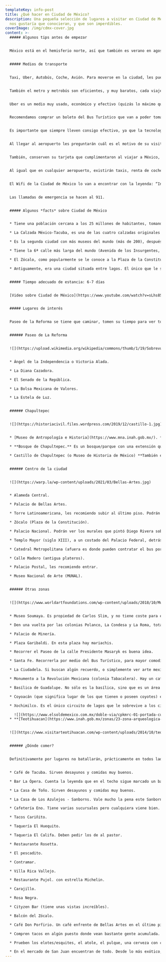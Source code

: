 ```yaml
---
templateKey: info-post
title: ¿Qué hacer en Ciudad de México?
description: Una pequeña selección de lugares a visitar en Ciudad de México que
  nos gustaría que conocieran, y que son imperdibles.
coverImage: /img/cdmx-cover.jpg
content: >-
  ##### Algunos tips antes de empezar


  México está en el hemisferio norte, así que también es verano en agosto. Verano suele ser la época en la que más llueve (así que deberán llevar paraguas sí o sí). En Ciudad de México las temperaturas máximas serán de 23ºc y mínimas de 12ºc. Sin embargo, las playas y el norte del país será muy cálido, tal como en España.


  ##### Medios de transporte


  Taxi, Uber, Autobús, Coche, Avión. Para moverse en la ciudad, les puedo recomendar 100% que caminen lo más posible, tanto en la zona centro, como en Paseo de la Reforma, Centro Histórico, Chapultepec e Insurgentes. 


  También el metro y metrobús son eficientes, y muy baratos, cada viaje cuesta 0,40 centavos de euro. Existen ciclovías, por si gustan hacer turismo en bici. Los domingos cierran Paseo de la Reforma, toda la mañana hasta las 13:00 hrs.


  Uber es un medio muy usado, económico y efectivo (quizás lo máximo que vayan a pagar son 10 euros, y lo pueden compartir con otras 3 personas). Así que les recomiendo que bajen la aplicación y la tengan vinculada con su tarjeta de crédito/débito. 


  Recomendamos comprar un boleto del Bus Turístico que van a poder tomar desde el inicio, en el Zócalo. Este autobús los llevará a todos los sitios de interés, y les servirá como taxi durante dos días (yo recomiendo que sean dos circuitos, tanto el que pasa por Santa Fe, como el que pasa por Coyoacán, y hagan las paradas que mejor consideren). Podrán visitar los sitios más importantes, y volver a abordar el bus, usando éste como taxi. Pueden ver toda la explicación en este link:[](https://www.civitatis.com/es/ciudad-de-mexico/autobus-turistico-mexico/#:~:text=El%20autob%C3%BAs%20tur%C3%ADstico%20de%20Ciudad,entre%20otros%20lugares%20de%20inter%C3%A9s.) [Bus Turístico.](https://www.civitatis.com/es/ciudad-de-mexico/autobus-turistico-mexico/#:~:text=El%20autob%C3%BAs%20tur%C3%ADstico%20de%20Ciudad,entre%20otros%20lugares%20de%20inter%C3%A9s.)


  Es importante que siempre lleven consigo efectivo, ya que la tecnología a última hora puede fallar.


  Al llegar al aeropuerto les preguntarán cuál es el motivo de su visita, tiempo de estancia, y muy probablemente cuál es la dirección del hotel, o sitio en el que se piensan hospedar. Así que tengan a la mano esta información. 


  También, conserven su tarjeta que cumplimentaron al viajar a México, la FMM (Forma Migratoria Múltiple), que se obtiene a bordo en el avión del sitio de origen (España), en el mismo punto de entrada (aeropuerto de México), o en línea en el siguiente enlace de internet: <https://www.inm.gob.mx/fmme/publico/solicitud.html> esta FMM tendrán que regresarla al momento de embarcar en el vuelo de vuelta, si no, no les dejarán volar.


  Al igual que en cualquier aeropuerto, existirán taxis, renta de coche, autobús, etc. Pueden sacar dinero de los cajeros sin problema, en el aeropuerto (una comisión de 5€ es lo que puede cobrarles, pero básicamente eso es lo que cobran en las casas de cambio o bancos).


  El Wifi de la Ciudad de México lo van a encontrar con la leyenda: “Internet para todos” y funciona bien. Sólo que deben permanecer más bien estáticos en el punto que quieran hacer una búsqueda o utilizar Whatsapp. Si van en un coche o metro, se les desconectará fácilmente.


  Las llamadas de emergencia se hacen al 911.


  ##### Algunos *facts* sobre Ciudad de México


  * Tiene una población cercana a los 25 millones de habitantes, tomando en cuenta toda el área metropolitana (Ciudad de México y Estado de México). Se encuentra a 2250 metros sobre el nivel del mar.

  * La Calzada México-Tacuba, es una de las cuatro calzadas originales que fueron construidas por los mexicas[](https://es.wikipedia.org/wiki/Mexicas "Mexicas"), cuya función principal era comunicar a México-Tenochtitlan, situada en el Lago de Texcoco.

  * Es la segunda ciudad con más museos del mundo (más de 200), después de Londres, así que hay para todos los gustos.

  * Tiene la 6ª calle más larga del mundo (Avenida de los Insurgentes, con 29 km.). Si la quieren recorrer, vale mucho la pena.

  * El Zócalo, como popularmente se le conoce a la Plaza de la Constitución, es la plaza más grande de América, y la segunda más grande del mundo, después de la Plaza Roja, de Moscú. Comer en alguno de los restaurantes con terraza, recorrer la calle Madero, visitar la catedral, y si es posible, entrar a Palacio de Gobierno.

  * Antiguamente, era una ciudad situada entre lagos. El único que le sobrevive es Xochimilco, y se puede visitar, y disfrutar de las trajineras. Está a 1 hora aproximadamente en coche, pero vale la pena. 


  ##### Tiempo adecuado de estancia: 6-7 días


  [Video sobre Ciudad de México](https://www.youtube.com/watch?v=sLhs8SDDd04)


  ##### Lugares de interés


  Paseo de la Reforma se tiene que caminar, tomen su tiempo para ver todo lo que tiene a sus costados, es una de las avenidas más importantes, sino la que más, donde se encuentran muchísimos pasajes históricos, y se puede llegar a varias intersecciones, por ejemplo con el Ángel de la Independencia (no pierdan oportunidad de tomar foto), lleguen hasta el bosque de Chapultepec, y visiten su museo. O bien, lleguen hasta la Calle Juárez, que está al otro extremo, en donde se podrá llegar a la Alameda Central, Bellas Artes, La Torre Latinoamericana, y de allí acceso a calle Madero, que desembocará en el Zócalo, la Catedral Metropolitana y Palacio Nacional.


  ###### Paseo de La Reforma


  ![](https://upload.wikimedia.org/wikipedia/commons/thumb/1/19/Sobrevuelos_CDMX_IMG_5982_%2839488832615%29.jpg/1200px-Sobrevuelos_CDMX_IMG_5982_%2839488832615%29.jpg)


  * Ángel de la Independencia o Victoria Alada.

  * La Diana Cazadora.

  * El Senado de la República. 

  * La Bolsa Mexicana de Valores.

  * La Estela de Luz.


  ###### Chapultepec


  ![](https://historiacivil.files.wordpress.com/2019/12/castillo-1.jpg)


  * [Museo de Antropología e Historia](https://www.mna.inah.gob.mx/). **Este museo es imperdible**. Está aquí la Piedra del Sol y muchísimas piezas de valor histórico.

  * **Bosque de Chapultepec.** Es un bosque/parque con una extensión que casi triplica a la del Central Park de New York, totalmente recomendable que lo paseen sin prisa.

  * Castillo de Chapultepec (o Museo de Historia de México) **También es un museo imperdible. Es el único castillo real de América.**


  ###### Centro de la ciudad


  ![](https://warp.la/wp-content/uploads/2021/03/Bellas-Artes.jpg)


  * Alameda Central.

  * Palacio de Bellas Artes.

  * Torre Latinoamericana, les recomiendo subir al último piso. Podrán ver toda la ciudad, y además los dos volcanes a la distancia, el Popocatépetl y el Iztaccíhuatl.

  * Zócalo (Plaza de la Constitución).

  * Palacio Nacional. Podrán ver los murales que pintó Diego Rivera sobre la historia de México.

  * Templo Mayor (siglo XIII), a un costado del Palacio Federal, detrás de la Catedral Metropolitana.

  * Catedral Metropolitana (afuera es donde pueden contratar el bus por dos días que puede servirles de taxi).

  * Calle Madero (antigua plateros).

  * Palacio Postal, les recomiendo entrar.

  * Museo Nacional de Arte (MUNAL).


  ###### Otras zonas


  ![](https://www.worldartfoundations.com/wp-content/uploads/2018/10/Museo-Soumaya.jpg)


  * Museo Soumaya. Es propiedad de Carlos Slim, y no tiene coste para entrar. La colección es impresionante, además de que el museo es bonito de por sí. Está localizado en la Colonia Polanco.

  * Den una vuelta por las colonias Polanco, La Condesa y La Roma, totalmente recomendables para tomar una copa y comer, así como dar un paseo y descubrir la denominada "Casa de las Brujas", o tocar la cuerda a un coche que funge como monumento a la nostalgia, en la colonia Condesa.

  * Palacio de Minería.

  * Plaza Garibaldi. En esta plaza hay mariachis.

  * Recorrer el Paseo de la calle Presidente Masaryk es buena idea.

  * Santa Fe. Recorrerla por medio del Bus Turístico, para mayor comodidad, ya que está alejada del centro.

  * La Ciudadela. Si buscan algún recuerdo, o simplemente ver arte mexicano, éste es el lugar, no se van a arrepentir.

  * Monumento a la Revolución Mexicana (colonia Tabacalera). Hay un café en lo alto de la cúpula, que les recomiendo.  

  * Basílica de Guadalupe. No sólo es la basílica, sino que es un área bastante grande de jardines y más templos. Es el segundo templo más visitado del mundo, después de la Basílica de San Pedro.

  * Coyoacán (que significa lugar de los que tienen o poseen coyotes) es otra cara de la ciudad, sobre todo su centro. Es una alcaldía de la Ciudad de México, donde se sentirán en un pueblito tranquilo, y muy pintoresco. Aquí está La Casa Azul ([museo de Frida Kahlo](https://www.museofridakahlo.org.mx/es/el-museo/)). Les sugiero que compren sus boletos con tiempo, porque se suele llenar mucho en esta época del año. 

  * Xochimilco. Es el único circuito de lagos que le sobrevive a los cinco que existieron en Ciudad de México. El traslado es de aproximadamente una hora desde el centro de la ciudad. Un paseo en trajineras es obligado, además del buen ambiente que se forma allí. 

    ![](https://www.elsoldemexico.com.mx/doble-via/cpkmrc-01-portada-cuartoscuro_824385_impreso.jpg/ALTERNATES/LANDSCAPE_400/01%20PORTADA%20cuartoscuro_824385_impreso.jpg)
  * **[Teotihuacan](https://www.inah.gob.mx/zonas/23-zona-arqueologica-de-teotihuacan)**  Está a una hora y media aproximadamente desde el centro de Ciudad de México. Se puede ir en bus, ya bien con un tour (Bus Turístico), o bien tomando uno desde la central de autobuses, zona norte. Pueden preguntar por tours directamente en su hotel. La zona arqueológica se encuentra  a una hora y media de la ciudad, dirección noreste. Más o menos se tarda unas ocho horas entre ir, visitar y regresar. Recorran toda la calzada de los muertos, y pidan a un guía que les explique. Si son madrugadores, y llegan allí antes de que salga el sol, podrán subirse en [globo aerostático. ](https://aerodiverti.com.mx/?gclid=Cj0KCQiAi9mPBhCJARIsAHchl1wMZRWZTyXspvjaAtw-WJeN7J16CmSbUzjdE8XkL6LwwzntOi9CLD4aAqP3EALw_wcB)


  ![](https://www.visitarteotihuacan.com/wp-content/uploads/2014/10/teotihuacan_18.jpg)


  ###### ¿Dónde comer?


  Definitivamente por lugares no batallarán, prácticamente en todos lados habrá un puesto, un restaurante, o un local dónde comer, y es complicado que alguno desilusione, ya sea caro, normal o barato. Desde una fonda en la calle con tacos a $5 pesos c/u, o hasta sitios en los que por dos tacos les pueden cobrar $300. Todo es cuestión de presupuestos. 


  * Café de Tacuba. Sirven desayunos y comidas muy buenos.

  * Bar La Ópera. Cuenta la leyenda que en el techo sigue marcado un balazo que Pancho Villa disparó en una de sus visitas. Es muy, muy bonito. Recomiendo los chiles en nogada.

  * La Casa de Toño. Sirven desayunos y comidas muy buenos.

  * La Casa de Los Azulejos - Sanborns. Vale mucho la pena este Sanborns por ser un recinto histórico.

  * Cafetería Eno. Tiene varias sucursales pero cualquiera viene bien.

  * Tacos Cariñito.

  * Taquería El Huequito.

  * Taqueria El Califa. Deben pedir los de al pastor.

  * Restaurante Rosetta.

  * El pescadito.

  * Contramar.

  * Villa Rica Vallejo.

  * Restaurante Pujol. con estrella Michelin.

  * Carajillo.

  * Rosa Negra.

  * Cityzen Bar (tiene unas vistas increíbles).

  * Balcón del Zócalo.

  * Café Don Porfirio. Un café enfrente de Bellas Artes en el último piso de Sears, es una vista única.

  * Compren tacos en algún puesto donde vean bastante gente acumulada. Si no saben qué pedir pidan la especialidad. Si no les hace demasiado mal el chile, pongan salsa y no huyan ¡inténtenlo!

  * Prueben los elotes/esquites, el atole, el pulque, una cerveza con clamato, enchiladas, mole, chilaquiles, caldo tlalpeño, sopa azteca, menudo, pozole, tamales, tlacoyos, tlayudas, pambazos, y todas las cosas que no conozcan. 

  * En el mercado de San Juan encuentran de todo. Desde lo más exótico, como insectos, hasta lo tradicional. También recomendamos el mercado de Coyoacán.
---
```

